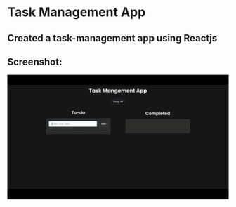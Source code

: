 # Task Management App

## Created a task-management app using Reactjs

## Screenshot:
![](./public/task.gif)

